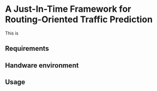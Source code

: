# A Just-In-Time Framework for Routing-Oriented Traffic Prediction

This is 


## Requirements

## Handware environment

## Usage
